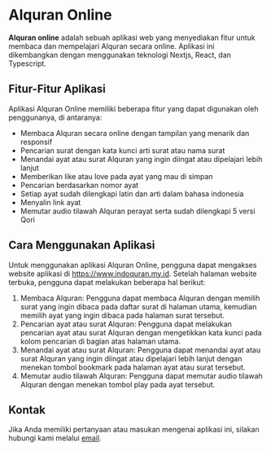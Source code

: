 # Alquran Online

**Alquran online** adalah  sebuah aplikasi web yang menyediakan fitur untuk membaca dan mempelajari Alquran secara online. Aplikasi ini dikembangkan dengan menggunakan teknologi Nextjs, React, dan Typescript.

## Fitur-Fitur Aplikasi

Aplikasi Alquran Online memiliki beberapa fitur yang dapat digunakan oleh penggunanya, di antaranya:

- Membaca Alquran secara online dengan tampilan yang menarik dan responsif
- Pencarian surat dengan kata kunci arti surat atau nama surat
- Menandai ayat atau surat Alquran yang ingin diingat atau dipelajari lebih lanjut
- Memberikan like atau love pada ayat yang mau di simpan
- Pencarian berdasarkan nomor ayat
- Setiap ayat sudah dilengkapi latin dan arti dalam bahasa indonesia
- Menyalin link ayat
- Memutar audio tilawah Alquran perayat serta sudah dilengkapi 5 versi Qori

## Cara Menggunakan Aplikasi

Untuk menggunakan aplikasi Alquran Online, pengguna dapat mengakses website aplikasi di https://www.indoquran.my.id. Setelah halaman website terbuka, pengguna dapat melakukan beberapa hal berikut:

1. Membaca Alquran: Pengguna dapat membaca Alquran dengan memilih surat yang ingin dibaca pada daftar surat di halaman utama, kemudian memilih ayat yang ingin dibaca pada halaman surat tersebut.
2. Pencarian ayat atau surat Alquran: Pengguna dapat melakukan pencarian ayat atau surat Alquran dengan mengetikkan kata kunci pada kolom pencarian di bagian atas halaman utama.
3. Menandai ayat atau surat Alquran: Pengguna dapat menandai ayat atau surat Alquran yang ingin diingat atau dipelajari lebih lanjut dengan menekan tombol bookmark pada halaman ayat atau surat tersebut.
4. Memutar audio tilawah Alquran: Pengguna dapat memutar audio tilawah Alquran dengan menekan tombol play pada ayat tersebut.

## Kontak

Jika Anda memiliki pertanyaan atau masukan mengenai aplikasi ini, silakan hubungi kami melalui [email](mailto:akbarmuhammad833@gmail.com).
